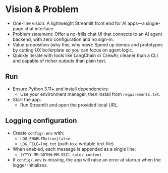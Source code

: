 
# Vision & Problem
- One-line vision: A lightweight Streamlit front end for AI apps—a single-page chat interface.
- Problem statement: Offer a no-frills chat UI that connects to an AI agent backend, with zero configuration and no sign-in.
- Value proposition (why this, why now): Speed up demos and prototypes by cutting UX boilerplate so you can focus on agent logic.
- Quickly iterate with tools like LangChain or CrewAI; cleaner than a CLI and capable of richer outputs than plain text.

## Run
- Ensure Python 3.11+ and install dependencies:
	- Use your environment manager, then install from `requirements.txt`.
- Start the app:
	- Run Streamlit and open the provided local URL.

## Logging configuration
- Create `config/.env` with:
	- `LOG_ENABLED=true|false`
	- `LOG_FILE=log.txt` (path to a writable text file)
- When enabled, each message is appended as a single line:
	- `[YYYY-MM-DDTHH:MM:SSZ] role: content`
- If `config/.env` is missing, the app will raise an error at startup when the logger initializes.

